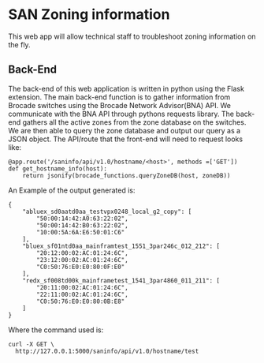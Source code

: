 # SAN Zoning information
This web app will allow technical staff to troubleshoot zoning information on the fly.

## Back-End
The back-end of this web application is written in python using the Flask extension.
The main back-end function is to gather information from Brocade switches using the Brocade Network Advisor(BNA) API.
We communicate with the BNA API through pythons requests library. The back-end gathers all the active zones from the zone database on the switches. We are then able to query the zone database and output our query as a JSON object. The API/route that the front-end will need to request looks like:
```
@app.route('/saninfo/api/v1.0/hostname/<host>', methods =['GET'])
def get_hostname_info(host):
    return jsonify(brocade_functions.queryZoneDB(host, zoneDB))
```

An Example of the output generated is:
```
{
    "abluex_sd0aatd0aa_testvpx0248_local_g2_copy": [
        "50:00:14:42:A0:63:22:02",
        "50:00:14:42:B0:63:22:02",
        "10:00:5A:6A:E6:50:01:C6"
    ],
    "bluex_sf01ntd0aa_mainframtest_1551_3par246c_012_212": [
        "20:12:00:02:AC:01:24:6C",
        "23:12:00:02:AC:01:24:6C",
        "C0:50:76:E0:E0:80:0F:E0"
    ],
    "redx_sf008td00k_mainframetest_1541_3par4860_011_211": [
        "20:11:00:02:AC:01:24:6C",
        "22:11:00:02:AC:01:24:6C",
        "C0:50:76:E0:E0:80:0B:E8"
    ]
}
```
Where the command used is:
```
curl -X GET \
  http://127.0.0.1:5000/saninfo/api/v1.0/hostname/test
```
